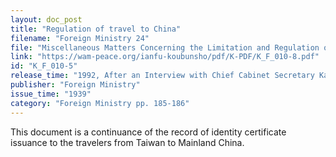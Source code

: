 ```yaml
---
layout: doc_post
title: "Regulation of travel to China"
filename: "Foreign Ministry 24"
file: "Miscellaneous Matters Concerning the Limitation and Regulation of Japanese Citizens Traveling to China at the Time of the Sino-Japanese Incident; Report of the Ministry of Colonial Affairs on the Regulation of Japanese Citizens Traveling to China (Vol. 1)"
link: "https://wam-peace.org/ianfu-koubunsho/pdf/K-PDF/K_F_010-8.pdf"
id: "K_F_010-5"
release_time: "1992, After an Interview with Chief Cabinet Secretary Katō Kōichi and Kōno Yōhei"
publisher: "Foreign Ministry"
issue_time: "1939"
category: "Foreign Ministry pp. 185-186"
---
```

This document is a continuance of the record of identity certificate issuance to the travelers from Taiwan to Mainland China.

